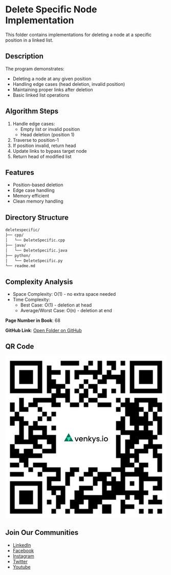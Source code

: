 # Delete Specific Node Implementation

This folder contains implementations for deleting a node at a specific position in a linked list.

## Description
The program demonstrates:
- Deleting a node at any given position
- Handling edge cases (head deletion, invalid position)
- Maintaining proper links after deletion
- Basic linked list operations

## Algorithm Steps
1. Handle edge cases:
   - Empty list or invalid position
   - Head deletion (position 1)
2. Traverse to position-1
3. If position invalid, return head
4. Update links to bypass target node
5. Return head of modified list

## Features
- Position-based deletion
- Edge case handling
- Memory efficient
- Clean memory handling

## Directory Structure
```
deletespecific/
├── cpp/
│   └── DeleteSpecific.cpp
├── java/
│   └── DeleteSpecific.java
├── python/
│   └── DeleteSpecific.py
└── readme.md
```

## Complexity Analysis
- Space Complexity: O(1) - no extra space needed
- Time Complexity:
  - Best Case: O(1) - deletion at head
  - Average/Worst Case: O(n) - deletion at end

**Page Number in Book**: 68

**GitHub Link**: [Open Folder on GitHub](https://github.com/venkys-media/Venky_on_Datastructures/tree/main/LinkedList/deletespecific)

## QR Code
![QR Code](./URL%20QR%20Code%20(11).png)

## Join Our Communities
- [LinkedIn](https://www.linkedin.com/company/venkysio)
- [Facebook](https://www.facebook.com/venkysio)
- [Instagram](https://www.instagram.com/venkys.io)
- [Twitter](https://twitter.com/iovenkys)
- [Youtube](https://www.youtube.com/@CoreCodersNetwork)
